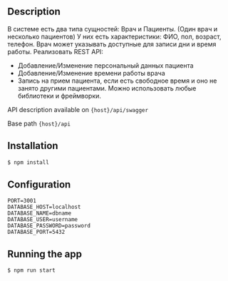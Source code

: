 
## Description

В системе есть два типа сущностей: Врач и Пациенты. (Один врач и несколько пациентов)
У них есть характеристики: ФИО, пол, возраст, телефон.
Врач может указывать доступные для записи дни и время работы.
Реализовать REST API:
- Добавление/Изменение персональный данных пациента
- Добавление/Изменение времени работы врача
- Запись на прием пациента, если есть свободное время и оно не занято другими пациентами.
Можно использовать любые библиотеки и фреймворки.

API description available on `{host}/api/swagger`

Base path `{host}/api`

## Installation

```bash
$ npm install
```

## Configuration

```dotenv
PORT=3001
DATABASE_HOST=localhost
DATABASE_NAME=dbname
DATABASE_USER=username
DATABASE_PASSWORD=password
DATABASE_PORT=5432
```

## Running the app

```bash
$ npm run start
```
